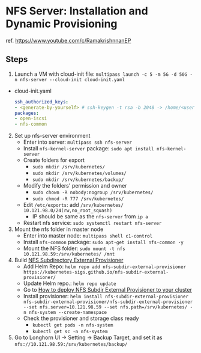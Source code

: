  # NFS Server: Installation and Dynamic Provisioning
   ref. https://www.youtube.com/c/RamakrishnnanEP
   
 ## Steps
 1. Launch a VM with cloud-init file: `multipass launch -c 5 -m 5G -d 50G -n nfs-server --cloud-init cloud-init.yaml `
   - cloud-init.yaml
        ```yaml
        ssh_authorized_keys:
        - <generate-by-yourself> # ssh-keygen -t rsa -b 2048 -> /home/<user-name>/.ssh/id_rsa.pub
        packages:
        - open-iscsi
        - nfs-common
        ```
 2. Set up nfs-server environment
     - Enter into server: `multipass ssh nfs-server`
     - Install `nfs-kernel-server` package: `sudo apt install nfs-kernel-server`
     - Create folders for export
         - `sudo mkdir /srv/kubernetes/`
         - `sudo mkdir /srv/kubernetes/volumes/`
         - `sudo mkdir /srv/kubernetes/backup/`
     - Modify the folders' permission and owner
         - `sudo chown -R nobody:nogroup /srv/kubernetes/`
         - `sudo chmod -R 777 /srv/kubernetes/`
     - Edit `/etc/exports`: add `/srv/kubernetes/   10.121.98.0/24(rw,no_root_squash)`
         - IP should be same as the `nfs-server` from `ip a`
     - Restart nfs service: `sudo systemctl restart nfs-server`
 3. Mount the nfs folder in master node
     - Enter into master node: `multipass shell c1-control`
     - Install `nfs-common` package: `sudo apt-get install nfs-common -y`
     - Mount the NFS folder: `sudo mount -t nfs 10.121.98.59:/srv/kubernetes/ /mnt`
 4. Build [NFS Subdirectory External Provisioner](https://kubernetes-sigs.github.io/nfs-subdir-external-provisioner/)
     - Add Helm Repo: `helm repo add nfs-subdir-external-provisioner https://kubernetes-sigs.github.io/nfs-subdir-external-provisioner/`
     - Update Helm repo.: `helm repo update`
     - Go to [How to deploy NFS Subdir External Provisioner to your cluster](https://github.com/kubernetes-sigs/nfs-subdir-external-provisioner#how-to-deploy-nfs-subdir-external-provisioner-to-your-cluster)
    - Install provisioner: `helm install nfs-subdir-external-provisioner nfs-subdir-external-provisioner/nfs-subdir-external-provisioner --set nfs.server=10.121.98.59 --set nfs.path=/srv/kubernetes/ -n nfs-system --create-namespace`
    - Check the provisioner and storage class ready
       - `kubectl get pods -n nfs-system`
       - `kubectl get sc -n nfs-system`
 5. Go to Longhorn UI -> Setting -> Backup Target, and set it as `nfs://10.121.98.59:/srv/kubernetes/backup/`

